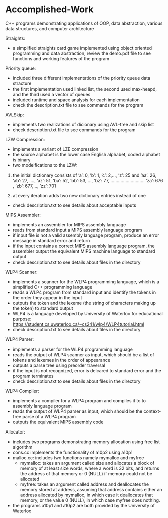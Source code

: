 # Accomplished-Work
C++ programs demonstrating applications of OOP, data abstraction, various data structures, and computer architecture

Straights:
- a simplified straights card game implemented using object oriented programming and data abstraction, review the demo.pdf file to see functions and working features of the program

Priority queue:
- included three different implementations of the priority queue data stracture
- the first implementation used linked list, the second used max-heapd, and the third used a vector of queues
- included runtime and space analysis for each implementation
- check the description.txt file to see commands for the program

AVLSkip:
- implements two realizations of dicionary using AVL-tree and skip list
- check description.txt file to see commands for the program

LZW Compression:
- implements a variant of LZE compression
- the source alphabet is the lower case English alphabet, coded alphabet is binary
- two modeifications to the LZW:
1. the initial dictionary consists of ’a’: 0, ’b’: 1, ’c’: 2,..., ’z’: 25 and ’aa’: 26, ’ab’: 27, ...., ’az’: 51,
’ba’: 52, ’bb’: 53, ..., ’bz’: 77,
...........................
’za’: 676 , ’zb’: 677,..., ’zz’: 701

2. at every iteration adds two new dictionary entries instead of one

- check description.txt to see details about acceptable inputs

MIPS Assembler:
- implements an assembler for MIPS assembly language
- reads from standard input a MIPS assembly language program
- if input file is not a valid assembly language program, produce an error message in standard error and return
- if the input contains a correct MIPS assembly language program, the assembler output the equivalent MIPS machine    language to standard output
- check description.txt to see details about files in the directory

WLP4 Scanner:
- implements a scanner for the WLP4 programming language, which is a simplified C++ programming language
- reads a WLP4 program from standard input and identify the tokens in the order they appear in the input
- outputs the token and the lexeme (the string of characters making up the token) to standard output
- WLP4 is a language developed by University of Waterloo for educational purpose:
https://student.cs.uwaterloo.ca/~cs241/wlp4/WLP4tutorial.html
- check description.txt to see details about files in the directory

WLP4 Parser:
- implements a parser for the WLP4 programming language
- reads the output of WLP4 scanner as input, which should be a list of tokens and lexemes in the order of appearance
- outputs a parse tree using preorder traversal
- if the input is not recognized, error is delcared to standard error and the program terminates
- check description.txt to see details about files in the directory

WLP4 Compiler:
- implements a compiler for a WLP4 program and compiles it to to assembly language program
- reads the output of WLP4 parser as input, which should be the context-free parse of a WLP4 program
- outputs the equivalent MIPS assembly code

Allocator:
- includes two programs demonstrating memory allocation using free list algorithm
- cons.cc implements the functionality of a10p2 using a10p1
- malloc.cc: includes two functions namely mymalloc and myfree
  - mymalloc: takes an argument called size and allocates a block of memory of at least size words, where a word is 32 bits, and returns the address of that memory or 0 (NULL) if memory could not be allocated
  - myfree: takes an argument called address and deallocates the memory stored at address, assuming that address contains either an address allocated by mymalloc, in which case it deallocates that memory, or the value 0 (NULL), in which case myfree does nothing.
- the programs a10p1 and a10p2 are both provided by the University of Waterloo
